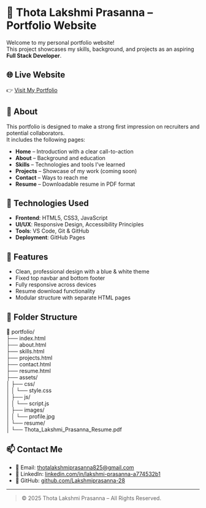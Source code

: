 # 💼 Thota Lakshmi Prasanna – Portfolio Website

Welcome to my personal portfolio website!  
This project showcases my skills, background, and projects as an aspiring **Full Stack Developer**.

## 🌐 Live Website
👉 [Visit My Portfolio](https://lakshmiprasanna-28.github.io/portfolio)

## 📌 About
This portfolio is designed to make a strong first impression on recruiters and potential collaborators.  
It includes the following pages:
- **Home** – Introduction with a clear call-to-action
- **About** – Background and education
- **Skills** – Technologies and tools I’ve learned
- **Projects** – Showcase of my work (coming soon)
- **Contact** – Ways to reach me
- **Resume** – Downloadable resume in PDF format

## 🚀 Technologies Used
- **Frontend**: HTML5, CSS3, JavaScript
- **UI/UX**: Responsive Design, Accessibility Principles
- **Tools**: VS Code, Git & GitHub
- **Deployment**: GitHub Pages

## 🧠 Features
- Clean, professional design with a blue & white theme
- Fixed top navbar and bottom footer
- Fully responsive across devices
- Resume download functionality
- Modular structure with separate HTML pages

## 📂 Folder Structure
📁 portfolio/  
├── index.html  
├── about.html  
├── skills.html  
├── projects.html  
├── contact.html  
├── resume.html  
├── assets/  
│ ├── css/  
│ │ └── style.css  
│ ├── js/  
│ │ └── script.js  
│ ├── images/  
│ │ └── profile.jpg  
│ └── resume/  
│   └── Thota_Lakshmi_Prasanna_Resume.pdf  

## 📫 Contact Me

- 📧 Email: [thotalakshmiprasanna825@gmail.com](mailto:thotalakshmiprasanna825@gmail.com)  
- 💼 LinkedIn: [linkedin.com/in/lakshmi-prasanna-a774532b1](https://www.linkedin.com/in/lakshmi-prasanna-a774532b1)  
- 🐙 GitHub: [github.com/Lakshmiprasanna-28](https://github.com/Lakshmiprasanna-28)

---

> © 2025 Thota Lakshmi Prasanna – All Rights Reserved.
